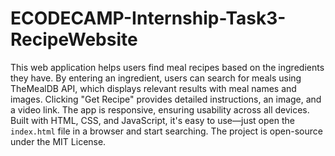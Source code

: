 # ECODECAMP-Internship-Task3-RecipeWebsite
This web application helps users find meal recipes based on the ingredients they have. 
By entering an ingredient, users can search for meals using TheMealDB API, which displays relevant results with meal names and images. 
Clicking "Get Recipe" provides detailed instructions, an image, and a video link.
The app is responsive, ensuring usability across all devices.
Built with HTML, CSS, and JavaScript, it's easy to use—just open the `index.html` file in a browser and start searching.
The project is open-source under the MIT License.
